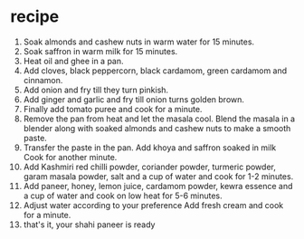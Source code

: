 # recipe
1. Soak almonds and cashew nuts in warm water for 15 minutes.
1. Soak saffron in warm milk for 15 minutes.
1. Heat oil and ghee in a pan.
1. Add cloves, black peppercorn, black cardamom, green cardamom and cinnamon.
1. Add onion and fry till they turn pinkish.
1. Add ginger and garlic and fry till onion turns golden brown.
1. Finally add tomato puree and cook for a minute.
1. Remove the pan from heat and let the masala cool. Blend the masala in a blender along with soaked almonds and cashew nuts to make a smooth paste.
1. Transfer the paste in the pan.  Add khoya and saffron soaked in milk Cook for another minute.
1. Add Kashmiri red chilli powder, coriander powder, turmeric powder, garam masala powder, salt and a cup of water and cook for 1-2 minutes.
1. Add paneer, honey, lemon juice, cardamom powder, kewra essence and a cup of water and cook on low heat for 5-6 minutes.
1. Adjust water according to your preference Add fresh cream and cook for a minute.
1. that's it, your shahi paneer is ready
